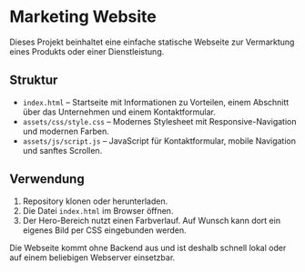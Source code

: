 # Marketing Website

Dieses Projekt beinhaltet eine einfache statische Webseite zur Vermarktung eines Produkts oder einer Dienstleistung.

## Struktur

- `index.html` – Startseite mit Informationen zu Vorteilen, einem Abschnitt über das Unternehmen und einem Kontaktformular.
- `assets/css/style.css` – Modernes Stylesheet mit Responsive-Navigation und modernen Farben.
- `assets/js/script.js` – JavaScript für Kontaktformular, mobile Navigation und sanftes Scrollen.

## Verwendung

1. Repository klonen oder herunterladen.
2. Die Datei `index.html` im Browser öffnen.
3. Der Hero-Bereich nutzt einen Farbverlauf. Auf Wunsch kann dort ein eigenes Bild per CSS eingebunden werden.

Die Webseite kommt ohne Backend aus und ist deshalb schnell lokal oder auf einem beliebigen Webserver einsetzbar.
